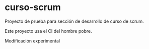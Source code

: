 # curso-scrum
Proyecto de prueba para sección de desarrollo de curso de scrum.

Este proyecto usa el CI del hombre pobre.

Modificación experimental
